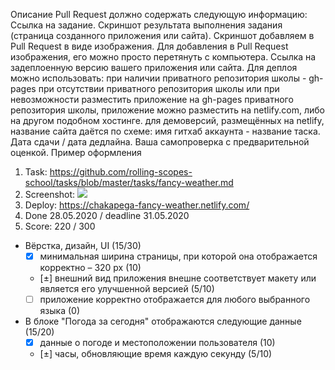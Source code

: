 Описание Pull Request должно содержать следующую информацию:
Ссылка на задание.
Скриншот результата выполнения задания (страница созданного приложения или сайта). Скриншот добавляем в Pull Request в виде изображения. Для добавления в Pull Request изображения, его можно просто перетянуть с компьютера.
Ссылка на задеплоенную версию вашего приложения или сайта. Для деплоя можно использовать:
при наличии приватного репозитория школы - gh-pages
при отсутствии приватного репозитория школы или при невозможности разместить приложение на gh-pages приватного репозитория школы, приложение можно разместить на netlify.com, либо на другом подобном хостинге.
для демоверсий, размещённых на netlify, название сайта даётся по схеме: имя гитхаб аккаунта - название таска.
Дата сдачи / дата дедлайна.
Ваша самопроверка с предварительной оценкой.
Пример оформления
1. Task: https://github.com/rolling-scopes-school/tasks/blob/master/tasks/fancy-weather.md
2. Screenshot:
   ![](https://docs.rs.school/images/fancy-weather.png)
3. Deploy: https://chakapega-fancy-weather.netlify.com/
4. Done 28.05.2020 / deadline 31.05.2020
5. Score: 220 / 300
- Вёрстка, дизайн, UI (15/30)
    - [x] минимальная ширина страницы, при которой она отображается корректно – 320 рх (10)
    - [±] внешний вид приложения внешне соответствует макету или является его улучшенной версией (5/10)
    - [ ] приложение корректно отображается для любого выбранного языка (0)
- В блоке "Погода за сегодня" отображаются следующие данные (15/20)
    - [x] данные о погоде и местоположении пользователя (10)
    - [±] часы, обновляющие время каждую секунду (5/10) 